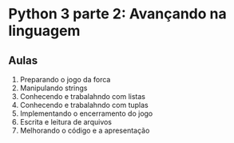 # Python 3 parte 2: Avançando na linguagem

## Aulas
1. Preparando o jogo da forca
2. Manipulando strings
3. Conhecendo e trabalahndo com listas
4. Conhecendo e trabalahndo com tuplas
5. Implementando o encerramento do jogo
6. Escrita e leitura de arquivos
7. Melhorando o código e a apresentação

